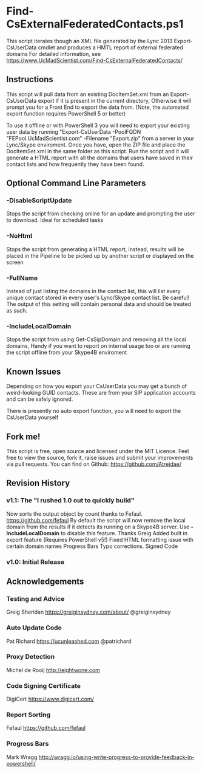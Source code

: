 # Find-CsExternalFederatedContacts.ps1

This script iterates though an XML file generated by the Lync 2013 Export-CsUserData cmdlet and produces a HMTL report of external federated domains
For detailed information, see https://www.UcMadScientist.com/Find-CsExternalFederatedContacts/


## Instructions
This script will pull data from an existing DocItemSet.xml from an Export-CsUserData export if it is present in the current directory, Otherwise it will prompt you for a Front End to export the data from.
(Note, the automated export function requires PowerShell 5 or better)

To use it offline or with PowerShell 3 you will need to export your existing user data by running "Export-CsUserData -PoolFQDN "FEPool.UcMadScientist.com" -Filename "Export.zip" from a server in your Lync/Skype enviroment.
Once you have, open the ZIP file and place the DocItemSet.xml in the same folder as this script.
Run the script and it will generate a HTML report with all the domains that users have saved in their contact lists and how frequently they have been found.

## Optional Command Line Parameters

### -DisableScriptUpdate
Stops the script from checking online for an update and prompting the user to download. Ideal for scheduled tasks

### -NoHtml
Stops the script from generating a HTML report, instead, results will be placed in the Pipeline to be picked up by another script or displayed on the screen

### -FullName
Instead of just listing the domains in the contact list, this will list every unique contact stored in every user's Lync/Skype contact list.
Be careful! The output of this setting will contain personal data and should be treated as such.

### -IncludeLocalDomain
Stops the script from using Get-CsSipDomain and removing all the local domains, Handy if you want to report on internal usage too or are running the script offline from your Skype4B enviroment

## Known Issues

Depending on how you export your CsUserData you may get a bunch of weird-looking GUID contacts. These are from your SIP application accounts and can be safely ignored.

There is presently no auto export function, you will need to export the CsUserData yourself

## Fork me!
This script is free, open source and licensed under the MIT Licence. Feel free to view the source, fork it, raise issues and submit your improvements via pull requests. You can find on Github:
https://github.com/Atreidae/


## Revision History

### v1.1: The "I rushed 1.0 out to quickly build"
Now sorts the output object by count thanks to Fefaul. https://github.com/fefaul
By default the script will now remove the local domain from the results if it detects its running on a Skype4B server. Use **-IncludeLocalDomain** to disable this feature. Thanks Greig
Added built in export feature (Requires PowerShell v5!) 
Fixed HTML formatting issue with certain domain names
Progress Bars
Typo corrections.
Signed Code

### v1.0: Initial Release



## Acknowledgements

### Testing and Advice
Greig Sheridan https://greiginsydney.com/about/ @greiginsydney

### Auto Update Code
Pat Richard https://ucunleashed.com @patrichard

### Proxy Detection
Michel de Rooij	http://eightwone.com

### Code Signing Certificate
DigiCert https://www.digicert.com/

### Report Sorting
Fefaul https://github.com/fefaul

### Progress Bars
Mark Wragg http://wragg.io/using-write-progress-to-provide-feedback-in-powershell/